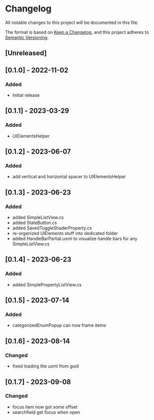# Changelog
All notable changes to this project will be documented in this file.

The format is based on [Keep a Changelog](https://keepachangelog.com/en/1.0.0/),
and this project adheres to [Semantic Versioning](https://semver.org/spec/v2.0.0.html).

## [Unreleased]

## [0.1.0] - 2022-11-02
### Added
- Initial release

## [0.1.1] - 2023-03-29
### Added
- UIElementsHelper

## [0.1.2] - 2023-06-07
### Added
- add vertical and horizontal spacer to UIElementsHelper

## [0.1.3] - 2023-06-23
### Added
- added SimpleListView.cs
- added StateButton.cs
- added SavedToggleShaderProperty.cs
- re-organized UIElements stuff into dedicated folder
- added HandleBarPartial.uxml to visualize handle bars for any SimpleListView.cs

## [0.1.4] - 2023-06-23
### Added
- added SimplePropertyListView.cs

## [0.1.5] - 2023-07-14
### Added
- categorizedEnumPopup can now frame items

## [0.1.6] - 2023-08-14
### Changed
- fixed loading the uxml from guid

## [0.1.7] - 2023-09-08
### Changed
- focus item now got some offset
- searchfield get focus when open
